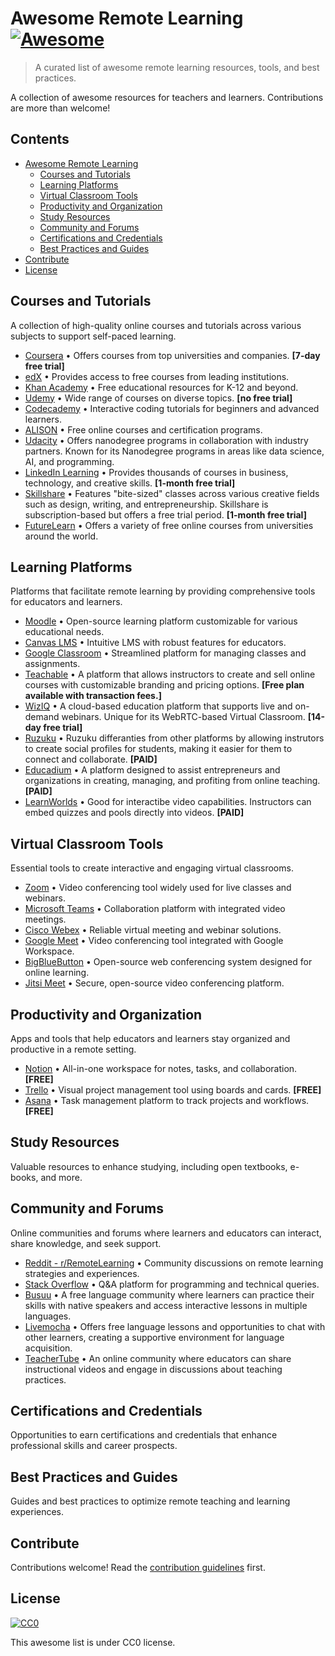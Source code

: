 # Awesome Remote Learning [![Awesome](https://awesome.re/badge.svg)](https://awesome.re)

> A curated list of awesome remote learning resources, tools, and best practices.

A collection of awesome resources for teachers and learners. Contributions are more than welcome!


## Contents

- [Awesome Remote Learning](#)
  - [Courses and Tutorials](#courses-and-tutorials)
  - [Learning Platforms](#learning-platforms)
  - [Virtual Classroom Tools](#virtual-classroom-tools)
  - [Productivity and Organization](#productivity-and-organization)
  - [Study Resources](#study-resources)
  - [Community and Forums](#community-and-forums)
  - [Certifications and Credentials](#certifications-and-credentials)
  - [Best Practices and Guides](#best-practices-and-guides)
- [Contribute](#contribute)
- [License](#license)


## Courses and Tutorials

A collection of high-quality online courses and tutorials across various subjects to support self-paced learning.

- [Coursera](https://www.coursera.org/) • Offers courses from top universities and companies. **[7-day free trial]**
- [edX](https://www.edx.org/) • Provides access to free courses from leading institutions.
- [Khan Academy](https://www.khanacademy.org/) • Free educational resources for K-12 and beyond.
- [Udemy](https://www.udemy.com/) • Wide range of courses on diverse topics. **[no free trial]**
- [Codecademy](https://www.codecademy.com/) • Interactive coding tutorials for beginners and advanced learners.
- [ALISON](https://alison.com/) • Free online courses and certification programs.
- [Udacity](https://www.udacity.com/) • Offers nanodegree programs in collaboration with industry partners. Known for its Nanodegree programs in areas like data science, AI, and programming.
- [LinkedIn Learning](https://www.linkedin.com/learning/) • Provides thousands of courses in business, technology, and creative skills. **[1-month free trial]**
- [Skillshare](https://www.skillshare.com/) • Features "bite-sized" classes across various creative fields such as design, writing, and entrepreneurship. Skillshare is subscription-based but offers a free trial period. **[1-month free trial]**
- [FutureLearn](https://www.futurelearn.com/) • Offers a variety of free online courses from universities around the world.

## Learning Platforms

Platforms that facilitate remote learning by providing comprehensive tools for educators and learners.

- [Moodle](https://moodle.org/) • Open-source learning platform customizable for various educational needs.
- [Canvas LMS](https://www.instructure.com/canvas/) • Intuitive LMS with robust features for educators.
- [Google Classroom](https://edu.google.com/products/classroom/) • Streamlined platform for managing classes and assignments.
- [Teachable](https://teachable.com/) • A platform that allows instructors to create and sell online courses with customizable branding and pricing options. **[Free plan available with transaction fees.]**
- [WizIQ](https://www.wiziq.com/) • A cloud-based education platform that supports live and on-demand webinars. Unique for its WebRTC-based Virtual Classroom. **[14-day free trial]**
- [Ruzuku](https://www.ruzuku.com/) • Ruzuku differanties from other platforms by allowing instrutors to create social profiles for students, making it easier for them to connect and collaborate. **[PAID]**
- [Educadium](https://www.educadium.com/) • A platform designed to assist entrepreneurs and organizations in creating, managing, and profiting from online teaching. **[PAID]**
- [LearnWorlds](https://www.learnworlds.com/) • Good for interactibe video capabilities. Instructors can embed quizzes and pools directly into videos. **[PAID]**

## Virtual Classroom Tools

Essential tools to create interactive and engaging virtual classrooms.

- [Zoom](https://zoom.us/) • Video conferencing tool widely used for live classes and webinars.
- [Microsoft Teams](https://www.microsoft.com/en/microsoft-teams/group-chat-software) • Collaboration platform with integrated video meetings.
- [Cisco Webex](https://www.webex.com/) • Reliable virtual meeting and webinar solutions.
- [Google Meet](https://meet.google.com/) • Video conferencing tool integrated with Google Workspace.
- [BigBlueButton](https://bigbluebutton.org/) • Open-source web conferencing system designed for online learning.
- [Jitsi Meet](https://jitsi.org/jitsi-meet/) • Secure, open-source video conferencing platform.


## Productivity and Organization

Apps and tools that help educators and learners stay organized and productive in a remote setting.

- [Notion](https://www.notion.so/) • All-in-one workspace for notes, tasks, and collaboration. **[FREE]**
- [Trello](https://trello.com/) • Visual project management tool using boards and cards. **[FREE]**
- [Asana](https://asana.com/) • Task management platform to track projects and workflows. **[FREE]**

## Study Resources

Valuable resources to enhance studying, including open textbooks, e-books, and more.


## Community and Forums

Online communities and forums where learners and educators can interact, share knowledge, and seek support.

- [Reddit - r/RemoteLearning](https://www.reddit.com/r/RemoteLearning/) • Community discussions on remote learning strategies and experiences.
- [Stack Overflow](https://stackoverflow.com/) • Q&A platform for programming and technical queries.
- [Busuu](https://www.busuu.com/) • A free language community where learners can practice their skills with native speakers and access interactive lessons in multiple languages.
- [Livemocha](https://www.livemochas.com/) • Offers free language lessons and opportunities to chat with other learners, creating a supportive environment for language acquisition.
- [TeacherTube](https://www.teachertube.com/) • An online community where educators can share instructional videos and engage in discussions about teaching practices.

## Certifications and Credentials

Opportunities to earn certifications and credentials that enhance professional skills and career prospects.


## Best Practices and Guides

Guides and best practices to optimize remote teaching and learning experiences.


## Contribute

Contributions welcome! Read the [contribution guidelines](contributing.md) first.

## License

[![CC0](https://licensebuttons.net/p/zero/1.0/88x31.png)](https://creativecommons.org/publicdomain/zero/1.0/)

This awesome list is under CC0 license.
